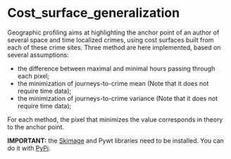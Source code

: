 # Cost_surface_generalization
Geographic profiling aims at highlighting the anchor point of an author of several space and time localized crimes, using cost surfaces built from each of these crime sites. Three method are here implemented, based on several assumptions:

- the difference between maximal and minimal hours passing through each pixel;
- the minimization of journeys-to-crime mean (Note that it does not require time data);
- the minimization of journeys-to-crime variance (Note that it does not require time data);

For each method, the pixel that minimizes the value corresponds in theory to the anchor point.

**IMPORTANT:** the [Skimage](https://scikit-image.org/docs/dev/api/skimage.html) and Pywt libraries need to be installed. You can do it with [PyPi](https://pypi.org/project/skimage/).

